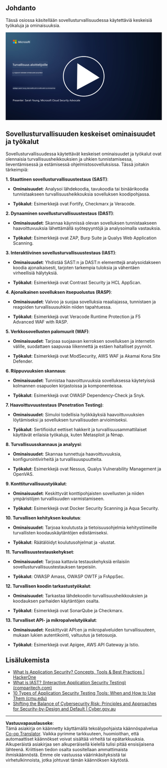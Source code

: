 <!--
CO_OP_TRANSLATOR_METADATA:
{
  "original_hash": "790a3fa7e535ec60bb51bde13e759781",
  "translation_date": "2025-09-03T21:24:51+00:00",
  "source_file": "5.2 AppSec key capabilities.md",
  "language_code": "fi"
}
-->
## Johdanto

Tässä osiossa käsitellään sovellusturvallisuudessa käytettäviä keskeisiä työkaluja ja ominaisuuksia.

[![Katso video](../../translated_images/5-2_placeholder.35d943b10c4c6018ebe2bbdb7706a0d739ce9e54bdb35eaf2ad644d43f4cec60.fi.png)](https://learn-video.azurefd.net/vod/player?id=b562daa7-ab92-4cf4-a6dd-6b6a506edfac)

## Sovellusturvallisuuden keskeiset ominaisuudet ja työkalut

Sovellusturvallisuudessa käytettävät keskeiset ominaisuudet ja työkalut ovat olennaisia turvallisuusheikkouksien ja uhkien tunnistamisessa, lieventämisessä ja estämisessä ohjelmistosovelluksissa. Tässä joitakin tärkeimpiä:

**1. Staattinen sovellusturvallisuustestaus (SAST)**:

- **Ominaisuudet**: Analysoi lähdekoodia, tavukoodia tai binäärikoodia tunnistaakseen turvallisuusheikkouksia sovelluksen koodipohjassa.

- **Työkalut**: Esimerkkejä ovat Fortify, Checkmarx ja Veracode.

**2. Dynaaminen sovellusturvallisuustestaus (DAST)**:

- **Ominaisuudet**: Skannaa käynnissä olevan sovelluksen tunnistaakseen haavoittuvuuksia lähettämällä syötepyyntöjä ja analysoimalla vastauksia.

- **Työkalut**: Esimerkkejä ovat ZAP, Burp Suite ja Qualys Web Application Scanning.

**3. Interaktiivinen sovellusturvallisuustestaus (IAST)**:

- **Ominaisuudet**: Yhdistää SAST:n ja DAST:n elementtejä analysoidakseen koodia ajonaikaisesti, tarjoten tarkempia tuloksia ja vähentäen virheellisiä hälytyksiä.

- **Työkalut**: Esimerkkejä ovat Contrast Security ja HCL AppScan.

**4. Ajonaikainen sovelluksen itsepuolustus (RASP)**:

- **Ominaisuudet**: Valvoo ja suojaa sovelluksia reaaliajassa, tunnistaen ja reagoiden turvallisuusuhkiin niiden tapahtuessa.

- **Työkalut**: Esimerkkejä ovat Veracode Runtime Protection ja F5 Advanced WAF with RASP.

**5. Verkkosovellusten palomuurit (WAF)**:

- **Ominaisuudet**: Tarjoaa suojaavan kerroksen sovelluksen ja internetin välille, suodattaen saapuvaa liikennettä ja estäen haitalliset pyynnöt.

- **Työkalut**: Esimerkkejä ovat ModSecurity, AWS WAF ja Akamai Kona Site Defender.

**6. Riippuvuuksien skannaus**:

- **Ominaisuudet**: Tunnistaa haavoittuvuuksia sovelluksessa käytetyissä kolmannen osapuolen kirjastoissa ja komponenteissa.

- **Työkalut**: Esimerkkejä ovat OWASP Dependency-Check ja Snyk.

**7. Haavoittuvuustestaus (Penetration Testing)**:

- **Ominaisuudet**: Simuloi todellisia hyökkäyksiä haavoittuvuuksien löytämiseksi ja sovelluksen turvallisuuden arvioimiseksi.

- **Työkalut**: Sertifioidut eettiset hakkerit ja turvallisuusammattilaiset käyttävät erilaisia työkaluja, kuten Metasploit ja Nmap.

**8. Turvallisuusskannaus ja analyysi**:

- **Ominaisuudet**: Skannaa tunnettuja haavoittuvuuksia, konfigurointivirheitä ja turvallisuuspuutteita.

- **Työkalut**: Esimerkkejä ovat Nessus, Qualys Vulnerability Management ja OpenVAS.

**9. Konttiturvallisuustyökalut**:

- **Ominaisuudet**: Keskittyvät konttipohjaisten sovellusten ja niiden ympäristöjen turvallisuuden varmistamiseen.

- **Työkalut**: Esimerkkejä ovat Docker Security Scanning ja Aqua Security.

**10. Turvallisen kehityksen koulutus**:

- **Ominaisuudet**: Tarjoaa koulutusta ja tietoisuusohjelmia kehitystiimeille turvallisten koodauskäytäntöjen edistämiseksi.

- **Työkalut**: Räätälöidyt koulutusohjelmat ja -alustat.

**11. Turvallisuustestauskehykset**:

- **Ominaisuudet**: Tarjoaa kattavia testauskehyksiä erilaisiin sovellusturvallisuustestauksen tarpeisiin.

- **Työkalut**: OWASP Amass, OWASP OWTF ja FrAppSec.

**12. Turvallisen koodin tarkastustyökalut**:

- **Ominaisuudet**: Tarkastaa lähdekoodin turvallisuusheikkouksien ja koodauksen parhaiden käytäntöjen osalta.

- **Työkalut**: Esimerkkejä ovat SonarQube ja Checkmarx.

**13. Turvalliset API- ja mikropalvelutyökalut**:

- **Ominaisuudet**: Keskittyvät API:en ja mikropalveluiden turvallisuuteen, mukaan lukien autentikointi, valtuutus ja tietosuoja.

- **Työkalut**: Esimerkkejä ovat Apigee, AWS API Gateway ja Istio.

## Lisälukemista

- [What Is Application Security? Concepts, Tools & Best Practices | HackerOne](https://www.hackerone.com/knowledge-center/what-application-security-concepts-tools-best-practices)
- [What is IAST? (Interactive Application Security Testing) (comparitech.com)](https://www.comparitech.com/net-admin/what-is-iast/)
- [10 Types of Application Security Testing Tools: When and How to Use Them (cmu.edu)](https://insights.sei.cmu.edu/blog/10-types-of-application-security-testing-tools-when-and-how-to-use-them/)
- [Shifting the Balance of Cybersecurity Risk: Principles and Approaches for Security-by-Design and Default | Cyber.gov.au](https://www.cyber.gov.au/about-us/view-all-content/publications/principles-and-approaches-for-security-by-design-and-default)

---

**Vastuuvapauslauseke**:  
Tämä asiakirja on käännetty käyttämällä tekoälypohjaista käännöspalvelua [Co-op Translator](https://github.com/Azure/co-op-translator). Vaikka pyrimme tarkkuuteen, huomioithan, että automaattiset käännökset voivat sisältää virheitä tai epätarkkuuksia. Alkuperäistä asiakirjaa sen alkuperäisellä kielellä tulisi pitää ensisijaisena lähteenä. Kriittisen tiedon osalta suositellaan ammattimaista ihmiskäännöstä. Emme ole vastuussa väärinkäsityksistä tai virhetulkinnoista, jotka johtuvat tämän käännöksen käytöstä.